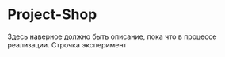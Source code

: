 # Project-Shop  
Здесь наверное должно быть описание, пока что в процессе реализации.
Строчка эксперимент
